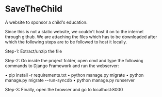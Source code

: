 # SaveTheChild
A website to sponsor a child's education. 

Since this is not a static website, we couldn’t host it on to the internet through github. We are attaching the files which has to be downloaded after which the following steps are to be followed to host it locally.

Step-1: Extract/unzip the file

Step-2: Go inside the project folder, open cmd and type the following commands to Django Framework and run the webserver:

•	pip install -r requirements.txt
•	python manage.py migrate
•	python manage.py migrate --run-syncdb
•	python manage.py runserver



Step-3:  Finally, open the browser and go to localhost:8000
